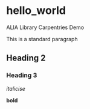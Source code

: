 # hello_world
ALIA Library Carpentries Demo

This is a standard paragraph

## Heading 2

### Heading 3

_italicise_

**bold**